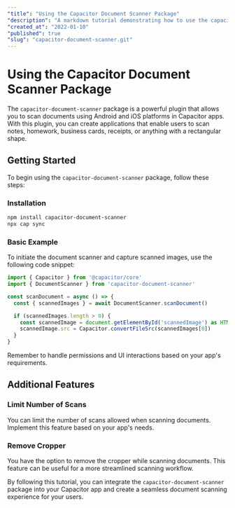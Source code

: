 ```yaml
---
"title": "Using the Capacitor Document Scanner Package"
"description": "A markdown tutorial demonstrating how to use the capacitor-document-scanner package for scanning documents in Capacitor apps."
"created_at": "2022-01-10"
"published": true
"slug": "capacitor-document-scanner.git"
---
```


# Using the Capacitor Document Scanner Package

The `capacitor-document-scanner` package is a powerful plugin that allows you to scan documents using Android and iOS platforms in Capacitor apps. With this plugin, you can create applications that enable users to scan notes, homework, business cards, receipts, or anything with a rectangular shape.

## Getting Started

To begin using the `capacitor-document-scanner` package, follow these steps:

### Installation

```bash
npm install capacitor-document-scanner
npx cap sync
```

### Basic Example

To initiate the document scanner and capture scanned images, use the following code snippet:

```typescript
import { Capacitor } from '@capacitor/core'
import { DocumentScanner } from 'capacitor-document-scanner'

const scanDocument = async () => {
  const { scannedImages } = await DocumentScanner.scanDocument()

  if (scannedImages.length > 0) {
    const scannedImage = document.getElementById('scannedImage') as HTMLImageElement
    scannedImage.src = Capacitor.convertFileSrc(scannedImages[0])
  }
}
```

Remember to handle permissions and UI interactions based on your app's requirements.

## Additional Features

### Limit Number of Scans

You can limit the number of scans allowed when scanning documents. Implement this feature based on your app's needs.

### Remove Cropper

You have the option to remove the cropper while scanning documents. This feature can be useful for a more streamlined scanning workflow.

By following this tutorial, you can integrate the `capacitor-document-scanner` package into your Capacitor app and create a seamless document scanning experience for your users.
```